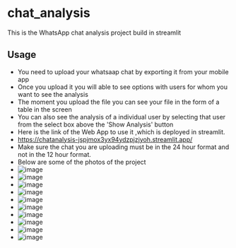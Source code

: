 # chat_analysis
This is the WhatsApp chat analysis project build in streamlit
## Usage
- You need to upload your whatsaap chat by exporting it from your mobile app
- Once you upload it you will able to see options with users for whom you want to see the analysis
- The moment you upload the file you can see your file in the form of a table in the screen
- You can also see the analysis of a individual user by selecting that user from the select box above the  'Show Analysis' button
- Here is the link of the Web App to use it ,which is deployed in streamlit.
- https://chatanalysis-jspjmox3yx94ydzpjzjyoh.streamlit.app/
- Make sure the chat you are uploading must be in the 24 hour format and not in the 12 hour format.
- Below are some of the photos of the project
- ![image](https://github.com/Shoaibkhan11/chat_analysis/assets/54126582/d1ecb226-2cdb-4284-9b98-c67cf40e0695)
- ![image](https://github.com/Shoaibkhan11/chat_analysis/assets/54126582/d89d8e30-e0eb-47f8-982a-46a5d1b6a0a3)
- ![image](https://github.com/Shoaibkhan11/chat_analysis/assets/54126582/d4c5bc8d-6423-4530-8ddf-6848c71d42df)
- ![image](https://github.com/Shoaibkhan11/chat_analysis/assets/54126582/a3ca0b25-cd2d-4e0c-9d01-ed2ed41d7bdd)
- ![image](https://github.com/Shoaibkhan11/chat_analysis/assets/54126582/a9d4b089-76b3-413d-abae-c09970f4a697)
- ![image](https://github.com/Shoaibkhan11/chat_analysis/assets/54126582/33121d37-37d9-4169-b831-8d09096b651c)
- ![image](https://github.com/Shoaibkhan11/chat_analysis/assets/54126582/cee6c341-953b-4c3c-8169-df07f1bb62de)
- ![image](https://github.com/Shoaibkhan11/chat_analysis/assets/54126582/3cce7059-a52d-4912-a9c0-bd5b390d050b)
- ![image](https://github.com/Shoaibkhan11/chat_analysis/assets/54126582/331ca8c2-8462-4b4e-b690-ab5787e44b0a)
- ![image](https://github.com/Shoaibkhan11/chat_analysis/assets/54126582/20ea7a96-fa53-4923-9e9e-a002076912bb)

